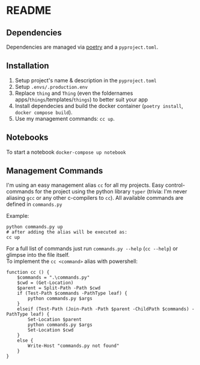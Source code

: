 # README

## Dependencies

Dependencies are managed via [poetry](https://python-poetry.org/) and a `pyproject.toml`.


## Installation

1. Setup project's name & description in the `pyproject.toml`
2. Setup `.envs/.production.env`
3. Replace `thing` and `Thing` (even the foldernames apps/`things`/templates/`things`) to better suit your app
4. Install dependecies and build the docker container (`poetry install`, `docker compose build`).
5. Use my management commands: `cc up`.


## Notebooks

To start a notebook `docker-compose up notebook`


## Management Commands

I'm using an easy management alias `cc` for all my projects. Easy control-commands for the project using the python library `typer` (trivia: I'm never aliasing `gcc` or any other c-compilers to `cc`). All available commands are defined in `commands.py`  

Example:

    python commands.py up
    # after adding the alias will be executed as:
    cc up

For a full list of commands just run `commands.py --help` (`cc --help`) or glimpse into the file itself.  
To implement the `cc <command>` alias with powershell:

    function cc () {
        $commands = ".\commands.py"
        $cwd = (Get-Location)
        $parent = Split-Path -Path $cwd
        if (Test-Path $commands -PathType leaf) {
            python commands.py $args
        }
        elseif (Test-Path (Join-Path -Path $parent -ChildPath $commands) -PathType leaf) {
            Set-Location $parent
            python commands.py $args
            Set-Location $cwd
        }
        else {
            Write-Host "commands.py not found" 
        }
    }
